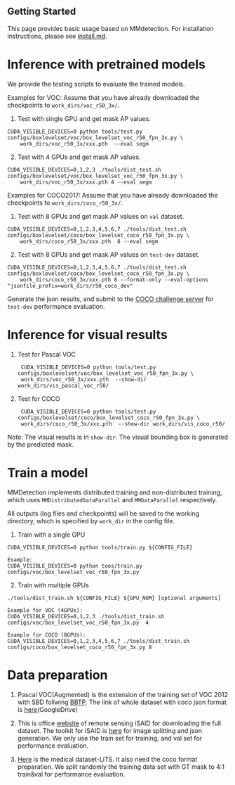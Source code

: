## Getting Started

This page provides basic usage based on MMdetection. For installation instructions, please see [install.md](./install.md).

# Inference with pretrained models
We provide the testing scripts to evaluate the trained models.

Examples for VOC:
Assume that you have already downloaded the checkpoints to `work_dirs/voc_r50_3x/`.

1. Test with single GPU and get mask AP values.

```shell
CUDA_VISIBLE_DEVICES=0 python tools/test.py configs/boxlevelset/voc/box_levelset_voc_r50_fpn_3x.py \
    work_dirs/voc_r50_3x/xxx.pth  --eval segm

```
2. Test with 4 GPUs and get mask AP values.
```shell
CUDA_VISIBLE_DEVICES=0,1,2,3 ./tools/dist_test.sh configs/boxlevelset/voc/box_levelset_voc_r50_fpn_3x.py \
    work_dirs/voc_r50_3x/xxx.pth 4 --eval segm 
```

Examples for COCO2017:
Assume that you have already downloaded the checkpoints to `work_dirs/coco_r50_3x/`.

1. Test with 8 GPUs and get mask AP values on `val` dataset.

```shell
CUDA_VISIBLE_DEVICES=0,1,2,3,4,5,6,7 ./tools/dist_test.sh configs/boxlevelset/coco/box_levelset_coco_r50_fpn_3x.py \
    work_dirs/coco_r50_3x/xxx.pth  8 --eval segm

```
2. Test with 8 GPUs and get mask AP values on `test-dev` dataset.

```shell
CUDA_VISIBLE_DEVICES=0,1,2,3,4,5,6,7 ./tools/dist_test.sh configs/boxlevelset/coco/box_levelset_coco_r50_fpn_3x.py \
    work_dirs/coco_r50_3x/xxx.pth 8 --format-only --eval-options "jsonfile_prefix=work_dirs/r50_coco_dev" 
```
Generate the json results, and submit to the [COCO challenge server](https://competitions.codalab.org/competitions/20796#participate) for `test-dev` performance evaluation.

# Inference for visual results

1. Test for Pascal VOC

   ```shell
    CUDA_VISIBLE_DEVICES=0 python tools/test.py configs/boxlevelset/voc/box_levelset_voc_r50_fpn_3x.py \
    work_dirs/voc_r50_3x/xxx.pth  --show-dir work_dirs/vis_pascal_voc_r50/
    ```

2. Test for COCO

   ```shell
    CUDA_VISIBLE_DEVICES=0 python tools/test.py configs/boxlevelset/coco/box_levelset_coco_r50_fpn_3x.py \
    work_dirs/coco_r50_3x/xxx.pth  --show-dir work_dirs/vis_coco_r50/
    ```

Note: The visual results is in `show-dir`. The visual bounding box is generated by the predicted mask.

# Train a model
MMDetection implements distributed training and non-distributed training,
which uses `MMDistributedDataParallel` and `MMDataParallel` respectively.

All outputs (log files and checkpoints) will be saved to the working directory,
which is specified by `work_dir` in the config file.

1. Train  with a single GPU 

```shell
CUDA_VISIBLE_DEVICES=0 python tools/train.py ${CONFIG_FILE} 

Example:
CUDA_VISIBLE_DEVICES=0 python toos/train.py configs/voc/box_levelset_voc_r50_fpn_3x.py 
```

2. Train with multiple GPUs

```shell
./tools/dist_train.sh ${CONFIG_FILE} ${GPU_NUM} [optional arguments]

Example for VOC (4GPUs):
CUDA_VISIBLE_DEVICES=0,1,2,3 ./tools/dist_train.sh configs/voc/box_levelset_voc_r50_fpn_3x.py  4

Example for COCO (8GPUs):
CUDA_VISIBLE_DEVICES=0,1,2,3,4,5,6,7 ./tools/dist_train.sh configs/coco/box_levelset_coco_r50_fpn_3x.py 8
```

# Data preparation

1. Pascal VOC(Augmented) is the extension of the training set of VOC 2012 with SBD follwing [BBTP](https://github.com/chengchunhsu/WSIS_BBTP).
   The link of whole dataset with coco json format is [here](https://drive.google.com/file/d/16Mz13NSZBbhwPuRxiwi7ZA2Qvt9DaKtN/view?usp=sharing)(GoogleDrive)

2. This is office [website](https://captain-whu.github.io/iSAID/) of remote sensing iSAID for downloading the full dataset.
   The toolkit for iSAID is [here](https://github.com/CAPTAIN-WHU/iSAID_Devkit) for image splitting and json generation.
   We only use the train set for training, and val set for performance evaluation.
   
3. [Here](https://competitions.codalab.org/competitions/17094) is the medical dataset-LiTS. It also need the coco format preparation. We split randomly the training data set with GT mask to 4:1 train&val for performance evaluation. 
